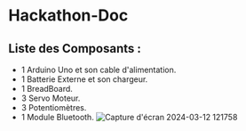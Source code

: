 # Hackathon-Doc
## Liste des Composants :
- 1 Arduino Uno et son cable d'alimentation.
- 1 Batterie Externe et son chargeur.
- 1 BreadBoard.
- 3 Servo Moteur.
- 3 Potentiomètres.
- 1 Module Bluetooth.
![Capture d'écran 2024-03-12 121758](https://github.com/RetourVersLeFutur/hackathon-doc/assets/85597175/b936e52d-4890-4a8b-81a6-838379f08d57)

